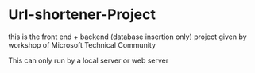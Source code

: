 # Url-shortener-Project
this is the front end + backend (database insertion only) project given by workshop of Microsoft Technical Community

This can only run by a local server or web server
